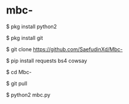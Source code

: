 # mbc-


$ pkg install python2

$ pkg install git

$ git clone https://github.com/SaefudinXd/Mbc-

$ pip install requests bs4 cowsay

$ cd Mbc-

$ git pull

$ python2 mbc.py


